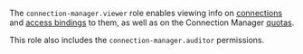The `connection-manager.viewer` role enables viewing info on [connections](../../metadata-hub/concepts/connection-manager.md) and [access bindings](../../iam/concepts/access-control/index.md#access-bindings) to them, as well as on the Connection Manager [quotas](../../metadata-hub/concepts/limits.md).

This role also includes the `connection-manager.auditor` permissions.
